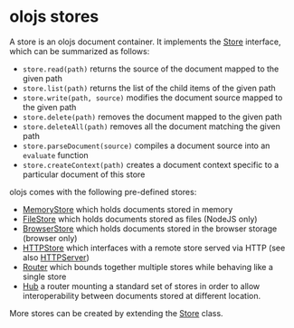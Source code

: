 <!--<% __render__ = require 'markdown' %>-->
# olojs stores
A store is an olojs document container. It implements the [Store] interface, 
which can be summarized as follows:

* `store.read(path)` returns the source of the document mapped to the given
  path
* `store.list(path)` returns the list of the child items of the given path
* `store.write(path, source)` modifies the document source mapped to the
  given path
* `store.delete(path)` removes the document mapped to the given path
* `store.deleteAll(path)` removes all the document matching the given path
* `store.parseDocument(source)` compiles a document source into an `evaluate`
  function
* `store.createContext(path)` creates a document context specific to a 
  particular document of this store

olojs comes with the following pre-defined stores:

* [MemoryStore](./api/memory-store.md) which holds documents stored in memory
* [FileStore](./api/file-store.md) which holds documents stored as files (NodeJS 
  only)
* [BrowserStore](./api/browser-store.md) which holds documents stored in the 
  browser storage (browser only)
* [HTTPStore](./api/http-store.md) which interfaces with a remote store served
  via HTTP (see also [HTTPServer])
* [Router](./api/router.md) which bounds together multiple stores while
  behaving like a single store
* [Hub](./api/hub.md) a router mounting a standard set of stores in order to 
  allow interoperability between documents stored at different location.
  
More stores can be created by extending the [Store] class.

[Store]: ./api/store.md
[HTTPServer]: ./api/http-server.md
